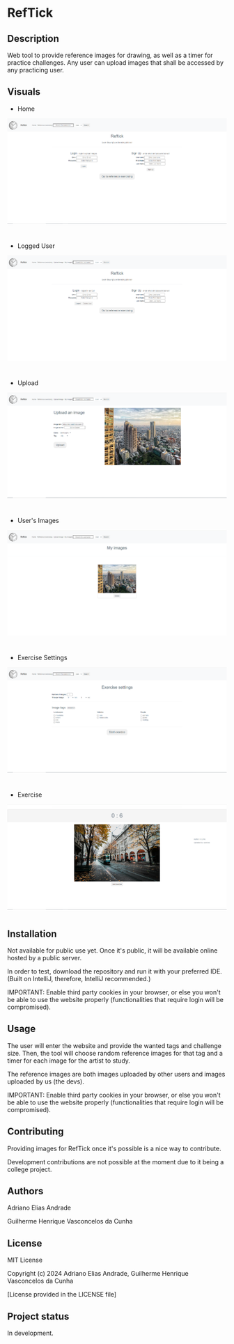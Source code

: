 # RefTick

## Description
Web tool to provide reference images for drawing, as well as a timer for practice challenges. Any user can upload images that shall be accessed by any practicing user.

## Visuals
- Home

![](visuals/Home.png)
#
- Logged User

![](visuals/Logged.png)
#
- Upload

![](visuals/Upload.png)
#
- User's Images

![](visuals/MyImages.png)
#
- Exercise Settings

![](visuals/Settings.png)
#
- Exercise

![](visuals/Challenge.png)
#

## Installation
Not available for public use yet. Once it's public, it will be available online hosted by a public server.

In order to test, download the repository and run it with your preferred IDE.
(Built on IntelliJ, therefore, IntelliJ recommended.)

IMPORTANT: Enable third party cookies in your browser, or else you won't be able to use the website properly (functionalities that require login will be compromised).

## Usage
The user will enter the website and provide the wanted tags and challenge size. Then, the tool will choose random reference images for that tag and a timer for each image for the artist to study.

The reference images are both images uploaded by other users and images uploaded by us (the devs).

IMPORTANT: Enable third party cookies in your browser, or else you won't be able to use the website properly (functionalities that require login will be compromised).

## Contributing
Providing images for RefTick once it's possible is a nice way to contribute.

Development contributions are not possible at the moment due to it being a college project.

## Authors
Adriano Elias Andrade

Guilherme Henrique Vasconcelos da Cunha

## License
MIT License

Copyright (c) 2024 Adriano Elias Andrade, Guilherme Henrique Vasconcelos da Cunha

[License provided in the LICENSE file]

## Project status
In development.